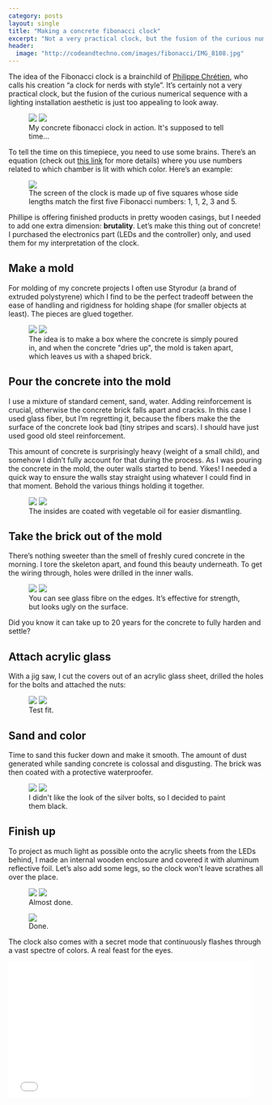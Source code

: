 ```yaml
---
category: posts
layout: single
title: "Making a concrete fibonacci clock"
excerpt: "Not a very practical clock, but the fusion of the curious numerical sequence with a lighting installation aesthetic is just too appealing to look away."
header:
  image: "http://codeandtechno.com/images/fibonacci/IMG_8108.jpg"
---
```


The idea of the Fibonacci clock is a brainchild of [Philippe Chrétien](http://basbrun.com/), who calls his creation “a clock for nerds with style”. It’s certainly not a very practical clock, but the fusion of the curious numerical sequence with a lighting installation aesthetic is just too appealing to look away.

<figure class="half">
    <a href="/images/fibonacci/IMG_8108.jpg"><img src="/images/fibonacci/IMG_8108.jpg"></a>
    <a href="/images/fibonacci/IMG_8110.jpg"><img src="/images/fibonacci/IMG_8110.jpg"></a>
    <figcaption>My concrete fibonacci clock in action. It's supposed to tell time...</figcaption>
</figure>

To tell the time on this timepiece, you need to use some brains. There’s an equation (check out [this link](https://www.kickstarter.com/projects/basbrun/fibonacci-clock-an-open-source-clock-for-nerds-wit) for more details) where you use numbers related to which chamber is lit with which color. Here’s an example:

<figure>
    <a href="/images/fibonacci/instructions.png"><img src="/images/fibonacci/instructions.png"></a>
    <figcaption>The screen of the clock is made up of five squares whose side lengths match the first five Fibonacci numbers: 1, 1, 2, 3 and 5.</figcaption>
</figure>

Phillipe is offering finished products in pretty wooden casings, but I needed to add one extra dimension: **brutality**. Let’s make this thing out of concrete! I purchased the electronics part (LEDs and the controller) only, and used them for my interpretation of the clock.


## Make a mold

 For molding of my concrete projects I often use Styrodur (a brand of extruded polystyrene) which I find to be the perfect tradeoff between the ease of handling and rigidness for holding shape (for smaller objects at least). The pieces are glued together.

 <figure class="half">
     <a href="/images/fibonacci/IMG_6769.jpg"><img src="/images/fibonacci/IMG_6769.jpg"></a>
     <a href="/images/fibonacci/IMG_6802.jpg"><img src="/images/fibonacci/IMG_6802.jpg"></a>
     <figcaption>The idea is to make a box where the concrete is simply poured in, and when the concrete "dries up", the mold is taken apart, which leaves us with a shaped brick.</figcaption>
 </figure>

## Pour the concrete into the mold
I use a mixture of standard cement, sand, water. Adding reinforcement is crucial, otherwise the concrete brick falls apart and cracks. In this case I used glass fiber, but I’m regretting it, because the fibers make the the surface of the concrete look bad (tiny stripes and scars). I should have just used good old steel reinforcement.

This amount of concrete is surprisingly heavy (weight of a small child), and somehow I didn’t fully account for that during the process. As I was pouring the concrete in the mold, the outer walls started to bend. Yikes! I needed a quick way to ensure the walls stay straight using whatever I could find in that moment. Behold the various things holding it together.

<figure class="half">
    <a href="/images/fibonacci/IMG_6819.jpg"><img src="/images/fibonacci/IMG_6819.jpg"></a>
    <a href="/images/fibonacci/IMG_6821 2.jpg"><img src="/images/fibonacci/IMG_6821 2.jpg"></a>
    <figcaption>The insides are coated with vegetable oil for easier dismantling.</figcaption>
</figure>

## Take the brick out of the mold

There’s nothing sweeter than the smell of freshly cured concrete in the morning. I tore the skeleton apart, and found this beauty underneath. To get the wiring through, holes were drilled in the inner walls.

<figure class="half">
    <a href="/images/fibonacci/IMG_6827.jpg"><img src="/images/fibonacci/IMG_6827.jpg"></a>
    <a href="/images/fibonacci/IMG_7784.jpg"><img src="/images/fibonacci/IMG_7784.jpg"></a>
    <figcaption>You can see glass fibre on the edges. It’s effective for strength, but looks ugly on the surface.</figcaption>
</figure>

Did you know it can take up to 20 years for the concrete to fully harden and settle?

## Attach acrylic glass

With a jig saw, I cut the covers out of an acrylic glass sheet, drilled the holes for the bolts and attached the nuts:

<figure class="half">
    <a href="/images/fibonacci/IMG_7786.jpg"><img src="/images/fibonacci/IMG_7786.jpg"></a>
    <a href="/images/fibonacci/IMG_7810.jpg"><img src="/images/fibonacci/IMG_7810.jpg"></a>
    <figcaption>Test fit.</figcaption>
</figure>

## Sand and color

Time to sand this fucker down and make it smooth. The amount of dust generated while sanding concrete is colossal and disgusting. The brick was then coated with a protective waterproofer.

<figure class="half">
    <a href="/images/fibonacci/IMG_7937.jpg"><img src="/images/fibonacci/IMG_7937.jpg"></a>
    <a href="/images/fibonacci/IMG_8062.jpg"><img src="/images/fibonacci/IMG_8062.jpg"></a>
    <figcaption>I didn't like the look of the silver bolts, so I decided to paint them black.</figcaption>
</figure>

## Finish up

To project as much light as possible onto the acrylic sheets from the LEDs behind, I made an internal wooden enclosure and covered it with aluminum reflective foil. Let’s also add some legs, so the clock won't leave scrathes all over the place.

<figure class="half">
    <a href="/images/fibonacci/IMG_8060.jpg"><img src="/images/fibonacci/IMG_8060.jpg"></a>
    <a href="/images/fibonacci/IMG_8064.jpg"><img src="/images/fibonacci/IMG_8064.jpg"></a>
    <figcaption>Almost done.</figcaption>
</figure>

<figure class="half">
    <a href="/images/fibonacci/IMG_8095.jpg"><img src="/images/fibonacci/IMG_8095.jpg"></a>
    <figcaption>Done.</figcaption>
</figure>


The clock also comes with a secret mode that continuously flashes through a vast spectre of colors. A real feast for the eyes.

<iframe src="//giphy.com/embed/DkghEwh3sVz6E" width="480" height="270" frameBorder="0" class="giphy-embed" allowFullScreen></iframe>
